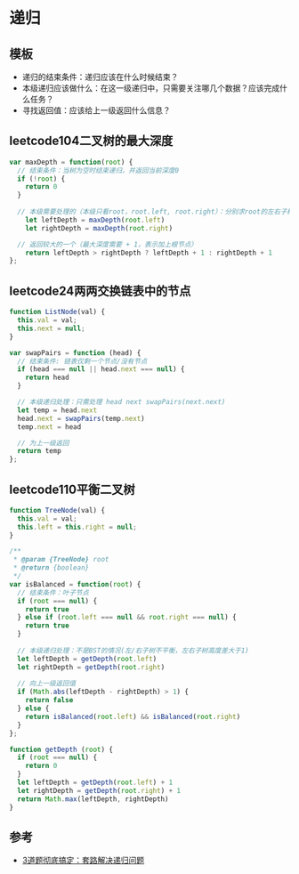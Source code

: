 # 递归

## 模板
- 递归的结束条件：递归应该在什么时候结束？
- 本级递归应该做什么：在这一级递归中，只需要关注哪几个数据？应该完成什么任务？
- 寻找返回值：应该给上一级返回什么信息？ 

## leetcode104二叉树的最大深度
```js
var maxDepth = function(root) {
  // 结束条件：当树为空时结束递归，并返回当前深度0
  if (!root) {
    return 0
  }
	
  // 本级需要处理的（本级只看root，root.left, root.right）：分别求root的左右子树的深度
	let leftDepth = maxDepth(root.left)
	let rightDepth = maxDepth(root.right)

  // 返回较大的一个（最大深度需要 + 1，表示加上根节点）
	return leftDepth > rightDepth ? leftDepth + 1 : rightDepth + 1
};
```

## leetcode24两两交换链表中的节点
```js
function ListNode(val) {
  this.val = val;
  this.next = null;
}

var swapPairs = function (head) {
  // 结束条件: 链表仅剩一个节点/没有节点
  if (head === null || head.next === null) {
    return head
  }

  // 本级递归处理：只需处理 head next swapPairs(next.next)
  let temp = head.next
  head.next = swapPairs(temp.next)
  temp.next = head

  // 为上一级返回
  return temp
};
```

## leetcode110平衡二叉树
```js
function TreeNode(val) {
  this.val = val;
  this.left = this.right = null;
}

/**
 * @param {TreeNode} root
 * @return {boolean}
 */
var isBalanced = function(root) {
  // 结束条件：叶子节点
  if (root === null) {
    return true
  } else if (root.left === null && root.right === null) {
    return true
  }
 
  // 本级递归处理：不是BST的情况(左/右子树不平衡，左右子树高度差大于1)
  let leftDepth = getDepth(root.left)
  let rightDepth = getDepth(root.right)
  
  // 向上一级返回值
  if (Math.abs(leftDepth - rightDepth) > 1) {
    return false
  } else {
    return isBalanced(root.left) && isBalanced(root.right)
  }
};

function getDepth (root) {
  if (root === null) {
    return 0
  }
  let leftDepth = getDepth(root.left) + 1
  let rightDepth = getDepth(root.right) + 1
  return Math.max(leftDepth, rightDepth)
}
```

## 参考
- [3道题彻底搞定：套路解决递归问题](https://blog.csdn.net/fallWyl/article/details/89214723)